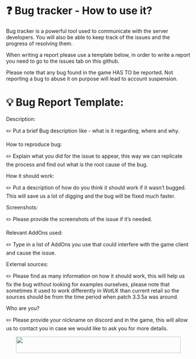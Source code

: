 # :question: Bug tracker - How to use it?

Bug tracker is a powerful tool used to communicate with the server developers. You will also be able to keep track of the issues and the progress of resolving them.

When writing a report please use a template below, in order to write a report you need to go to the issues tab on this github.

Please note that any bug found in the game HAS TO be reported. Not reporting a bug to abuse it on purpose will lead to account suspension.

# :bulb: Bug Report Template:

Description:

:pencil2: Put a brief Bug description like - what is it regarding, where and why.

How to reproduce bug:

:pencil2: Explain what you did for the issue to appear, this way we can replicate the process and find out what is the root cause of the bug.

How it should work:

:pencil2: Put a description of how do you think it should work if it wasn’t bugged. This will save us a lot of digging and the bug will be fixed much faster.

Screenshots:

:pencil2: Please provide the screenshots of the issue if it’s needed.

Relevant AddOns used:

:pencil2: Type in a list of AddOns you use that could interfere with the game client and cause the issue.

External sources:

:pencil2: Please find as many information on how it should work, this will help us fix the bug without looking for examples ourselves, please note that sometimes it used to work differently in WotLK than current retail so the sources should be from the time period when patch 3.3.5a was around.

Who are you?

:pencil2: Please provide your nickname on discord and in the game, this will allow us to contact you in case we would like to ask you for more details.

<p align="center">
  <img width="450" height="45" src="https://upload.playanotherway.com/logo_ad_dark.png">
</p>
